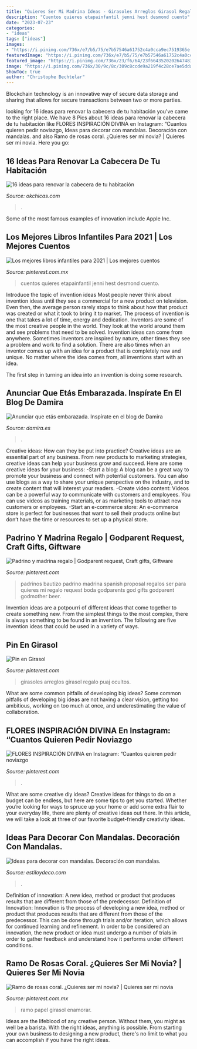 ```yaml
---
title: "Quieres Ser Mi Madrina Ideas - Girasoles Arreglos Girasol Regalo Puaj Ocultos"
description: "Cuentos quieres etapainfantil jenni hest desmond cuento"
date: "2023-07-23"
categories:
- "ideas"
tags: ["ideas"]
images:
- "https://i.pinimg.com/736x/e7/b5/75/e7b57546a61752c4a0cca9ec7519365e.jpg"
featuredImage: "https://i.pinimg.com/736x/e7/b5/75/e7b57546a61752c4a0cca9ec7519365e.jpg"
featured_image: "https://i.pinimg.com/736x/23/f6/64/23f6643520202647483e8143f6fa9cd0.jpg"
image: "https://i.pinimg.com/736x/30/9c/8c/309c8ccde9a219f4c28ce7ae5ddadb98.jpg"
ShowToc: true
author: "Christophe Bechtelar"
---
```



Blockchain technology is an innovative way of secure data storage and sharing that allows for secure transactions between two or more parties.

	

		
looking for 16 ideas para renovar la cabecera de tu habitación you've came to the right place. We have 8 Pics about 16 ideas para renovar la cabecera de tu habitación like FLORES INSPIRACIÓN DIVINA en Instagram: “Cuantos quieren pedir noviazgo, Ideas para decorar con mandalas. Decoración con mandalas. and also Ramo de rosas coral. ¿Quieres ser mi novia? | Quieres ser mi novia. Here you go:
		
    
## 16 Ideas Para Renovar La Cabecera De Tu Habitación

<img loading=lazy src="https://www.okchicas.com/wp-content/uploads/2016/12/Renueva-tu-habitacion-con-estas-ideas-para-tu-cabecera.jpg" onerror="this.onerror=null;this.src='https://tse3.mm.bing.net/th?id=OIP.kJ3jFSvg89ecqRdbzQUK3AHaD3&amp;pid=15.1';" alt="16 ideas para renovar la cabecera de tu habitación">

_Source: okchicas.com_

>. 

	

Some of the most famous examples of innovation include Apple Inc.

    
## Los Mejores Libros Infantiles Para 2021 | Los Mejores Cuentos

<img loading=lazy src="https://i.pinimg.com/736x/bc/96/91/bc9691822b68924448f2acde397a281a.jpg" onerror="this.onerror=null;this.src='https://tse2.mm.bing.net/th?id=OIP.9HnQnPajhIDN1BOhMnoOxgHaIu&amp;pid=15.1';" alt="Los mejores libros infantiles para 2021 | Los mejores cuentos">

_Source: pinterest.com.mx_

>cuentos quieres etapainfantil jenni hest desmond cuento. 

	

Introduce the topic of invention ideas
Most people never think about invention ideas until they see a commercial for a new product on television. Even then, the average person rarely stops to think about how that product was created or what it took to bring it to market. The process of invention is one that takes a lot of time, energy and dedication. Inventors are some of the most creative people in the world. They look at the world around them and see problems that need to be solved.
Invention ideas can come from anywhere. Sometimes inventors are inspired by nature, other times they see a problem and work to find a solution. There are also times when an inventor comes up with an idea for a product that is completely new and unique. No matter where the idea comes from, all inventions start with an idea.

The first step in turning an idea into an invention is doing some research.

    
## Anunciar Que Etás Embarazada. Inspírate En El Blog De Damira

<img loading=lazy src="https://www.damira.es/wp-content/uploads/2017/05/embarazo-3.jpg" onerror="this.onerror=null;this.src='https://tse1.mm.bing.net/th?id=OIP.RjZBmv8-dJ1gvGkke0rJogHaNK&amp;pid=15.1';" alt="Anunciar que etás embarazada. Inspírate en el blog de Damira">

_Source: damira.es_

>. 

	

Creative ideas: How can they be put into practice?
Creative ideas are an essential part of any business. From new products to marketing strategies, creative ideas can help your business grow and succeed. Here are some creative ideas for your business: 
-Start a blog: A blog can be a great way to promote your business and connect with potential customers. You can also use blogs as a way to share your unique perspective on the industry, and to create content that will interest your readers. 
-Create video content: Videos can be a powerful way to communicate with customers and employees. You can use videos as training materials, or as marketing tools to attract new customers or employees. 
-Start an e-commerce store: An e-commerce store is perfect for businesses that want to sell their products online but don’t have the time or resources to set up a physical store.

    
## Padrino Y Madrina Regalo | Godparent Request, Craft Gifts, Giftware

<img loading=lazy src="https://i.pinimg.com/736x/e7/b5/75/e7b57546a61752c4a0cca9ec7519365e.jpg" onerror="this.onerror=null;this.src='https://tse2.mm.bing.net/th?id=OIP.ze07NyusNs9-Vt9LVvplqQHaJ6&amp;pid=15.1';" alt="Padrino y madrina regalo | Godparent request, Craft gifts, Giftware">

_Source: pinterest.com_

>padrinos bautizo padrino madrina spanish proposal regalos ser para quieres mi regalo request boda godparents god gifts godparent godmother beer. 

	

Invention ideas are a potpourri of different ideas that come together to create something new. From the simplest things to the most complex, there is always something to be found in an invention. The following are five invention ideas that could be used in a variety of ways.

    
## Pin En Girasol

<img loading=lazy src="https://i.pinimg.com/736x/09/32/9c/09329cca0bce038b5392200e9dced39e.jpg" onerror="this.onerror=null;this.src='https://tse3.mm.bing.net/th?id=OIP.RXOMb-WXZs9UVUluDHs1SwHaJ4&amp;pid=15.1';" alt="Pin en Girasol">

_Source: pinterest.com_

>girasoles arreglos girasol regalo puaj ocultos. 

	

What are some common pitfalls of developing big ideas?
Some common pitfalls of developing big ideas are not having a clear vision, getting too ambitious, working on too much at once, and underestimating the value of collaboration.

    
## FLORES INSPIRACIÓN DIVINA En Instagram: “Cuantos Quieren Pedir Noviazgo

<img loading=lazy src="https://i.pinimg.com/736x/23/f6/64/23f6643520202647483e8143f6fa9cd0.jpg" onerror="this.onerror=null;this.src='https://tse2.mm.bing.net/th?id=OIP.Ur7y6MFrbYYd_UmecePYuAHaJQ&amp;pid=15.1';" alt="FLORES INSPIRACIÓN DIVINA en Instagram: “Cuantos quieren pedir noviazgo">

_Source: pinterest.com_

>. 

	

What are some creative diy ideas?
Creative ideas for things to do on a budget can be endless, but here are some tips to get you started. Whether you’re looking for ways to spruce up your home or add some extra flair to your everyday life, there are plenty of creative ideas out there. In this article, we will take a look at three of our favorite budget-friendly creativity ideas.

    
## Ideas Para Decorar Con Mandalas. Decoración Con Mandalas.

<img loading=lazy src="https://www.estiloydeco.com/wp-content/uploads/2017/08/ideas-para-decorar-con-mandalas-6.jpg" onerror="this.onerror=null;this.src='https://tse2.mm.bing.net/th?id=OIP.-lHVINNC891GUK5AlDfH2wHaJ1&amp;pid=15.1';" alt="Ideas para decorar con mandalas. Decoración con mandalas.">

_Source: estiloydeco.com_

>. 

	

Definition of innovation: A new idea, method or product that produces results that are different from those of the predecessor.
Definition of Innovation: 
Innovation is the process of developing a new idea, method or product that produces results that are different from those of the predecessor. This can be done through trials and/or iteration, which allows for continued learning and refinement. In order to be considered an innovation, the new product or idea must undergo a number of trials in order to gather feedback and understand how it performs under different conditions.

    
## Ramo De Rosas Coral. ¿Quieres Ser Mi Novia? | Quieres Ser Mi Novia

<img loading=lazy src="https://i.pinimg.com/736x/30/9c/8c/309c8ccde9a219f4c28ce7ae5ddadb98.jpg" onerror="this.onerror=null;this.src='https://tse4.mm.bing.net/th?id=OIP.RGISxb1BJpyCh-p15020CAHaJ3&amp;pid=15.1';" alt="Ramo de rosas coral. ¿Quieres ser mi novia? | Quieres ser mi novia">

_Source: pinterest.com.mx_

>ramo papel girasol enamorar. 

	

Ideas are the lifeblood of any creative person. Without them, you might as well be a barista. With the right ideas, anything is possible. From starting your own business to designing a new product, there's no limit to what you can accomplish if you have the right ideas.

